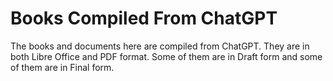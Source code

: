 # Books Compiled From ChatGPT

The books and documents here are compiled from ChatGPT. 
They are in both Libre Office and PDF format. 
Some of them are in Draft form and some of them are in Final form. 

